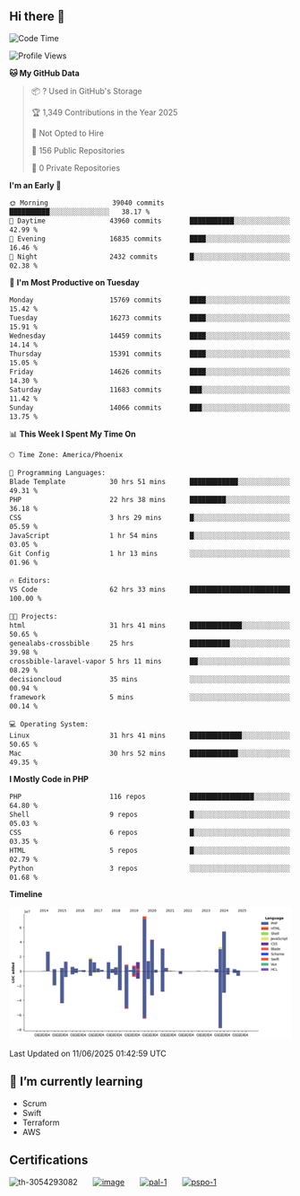 ## Hi there 👋

<!--START_SECTION:waka-->
![Code Time](http://img.shields.io/badge/Code%20Time-11%2C172%20hrs%207%20mins-blue)

![Profile Views](http://img.shields.io/badge/Profile%20Views-1-blue)

**🐱 My GitHub Data** 

> 📦 ? Used in GitHub's Storage 
 > 
> 🏆 1,349 Contributions in the Year 2025
 > 
> 🚫 Not Opted to Hire
 > 
> 📜 156 Public Repositories 
 > 
> 🔑 0 Private Repositories 
 > 
**I'm an Early 🐤** 

```text
🌞 Morning                39040 commits       ██████████░░░░░░░░░░░░░░░   38.17 % 
🌆 Daytime                43960 commits       ███████████░░░░░░░░░░░░░░   42.99 % 
🌃 Evening                16835 commits       ████░░░░░░░░░░░░░░░░░░░░░   16.46 % 
🌙 Night                  2432 commits        █░░░░░░░░░░░░░░░░░░░░░░░░   02.38 % 
```
📅 **I'm Most Productive on Tuesday** 

```text
Monday                   15769 commits       ████░░░░░░░░░░░░░░░░░░░░░   15.42 % 
Tuesday                  16273 commits       ████░░░░░░░░░░░░░░░░░░░░░   15.91 % 
Wednesday                14459 commits       ████░░░░░░░░░░░░░░░░░░░░░   14.14 % 
Thursday                 15391 commits       ████░░░░░░░░░░░░░░░░░░░░░   15.05 % 
Friday                   14626 commits       ████░░░░░░░░░░░░░░░░░░░░░   14.30 % 
Saturday                 11683 commits       ███░░░░░░░░░░░░░░░░░░░░░░   11.42 % 
Sunday                   14066 commits       ███░░░░░░░░░░░░░░░░░░░░░░   13.75 % 
```


📊 **This Week I Spent My Time On** 

```text
🕑︎ Time Zone: America/Phoenix

💬 Programming Languages: 
Blade Template           30 hrs 51 mins      ████████████░░░░░░░░░░░░░   49.31 % 
PHP                      22 hrs 38 mins      █████████░░░░░░░░░░░░░░░░   36.18 % 
CSS                      3 hrs 29 mins       █░░░░░░░░░░░░░░░░░░░░░░░░   05.59 % 
JavaScript               1 hr 54 mins        █░░░░░░░░░░░░░░░░░░░░░░░░   03.05 % 
Git Config               1 hr 13 mins        ░░░░░░░░░░░░░░░░░░░░░░░░░   01.96 % 

🔥 Editors: 
VS Code                  62 hrs 33 mins      █████████████████████████   100.00 % 

🐱‍💻 Projects: 
html                     31 hrs 41 mins      █████████████░░░░░░░░░░░░   50.65 % 
genealabs-crossbible     25 hrs              ██████████░░░░░░░░░░░░░░░   39.98 % 
crossbible-laravel-vapor 5 hrs 11 mins       ██░░░░░░░░░░░░░░░░░░░░░░░   08.29 % 
decisioncloud            35 mins             ░░░░░░░░░░░░░░░░░░░░░░░░░   00.94 % 
framework                5 mins              ░░░░░░░░░░░░░░░░░░░░░░░░░   00.14 % 

💻 Operating System: 
Linux                    31 hrs 41 mins      █████████████░░░░░░░░░░░░   50.65 % 
Mac                      30 hrs 52 mins      ████████████░░░░░░░░░░░░░   49.35 % 
```

**I Mostly Code in PHP** 

```text
PHP                      116 repos           ████████████████░░░░░░░░░   64.80 % 
Shell                    9 repos             █░░░░░░░░░░░░░░░░░░░░░░░░   05.03 % 
CSS                      6 repos             █░░░░░░░░░░░░░░░░░░░░░░░░   03.35 % 
HTML                     5 repos             █░░░░░░░░░░░░░░░░░░░░░░░░   02.79 % 
Python                   3 repos             ░░░░░░░░░░░░░░░░░░░░░░░░░   01.68 % 
```



**Timeline**

![Lines of Code chart](https://raw.githubusercontent.com/mikebronner/mikebronner/master/assets/bar_graph.png)


 Last Updated on 11/06/2025 01:42:59 UTC
<!--END_SECTION:waka-->

<!--
**mikebronner/mikebronner** is a ✨ _special_ ✨ repository because its `README.md` (this file) appears on your GitHub profile.

Here are some ideas to get you started:

- 🔭 I’m currently working on ...
- 🌱 I’m currently learning ...
- 👯 I’m looking to collaborate on ...
- 🤔 I’m looking for help with ...
- 💬 Ask me about ...
- 📫 How to reach me: ...
- 😄 Pronouns: ...
- ⚡ Fun fact: ...
-->

## 🌱 I’m currently learning

- Scrum
- Swift
- Terraform
- AWS

## Certifications

![th-3054293082](https://user-images.githubusercontent.com/1791050/208267034-c5006f82-ae89-41eb-9478-7106c5aba070.jpg)
&nbsp;&nbsp;&nbsp;&nbsp;&nbsp;
[![image](https://user-images.githubusercontent.com/1791050/208267032-13c8c426-f627-448d-b23e-e3dd74b6712a.png)](https://www.credly.com/users/mike-bronner)
&nbsp;&nbsp;&nbsp;&nbsp;&nbsp;
[![pal-1](https://github.com/mikebronner/mikebronner/assets/1791050/3384899a-848a-4e35-8cee-e35261b5ccce)](https://www.credly.com/users/mike-bronner)
&nbsp;&nbsp;&nbsp;&nbsp;&nbsp;
[![pspo-1](https://github.com/user-attachments/assets/7a6e28a4-7e44-4218-ba25-468d8c703864)](https://www.credly.com/users/mike-bronner)
